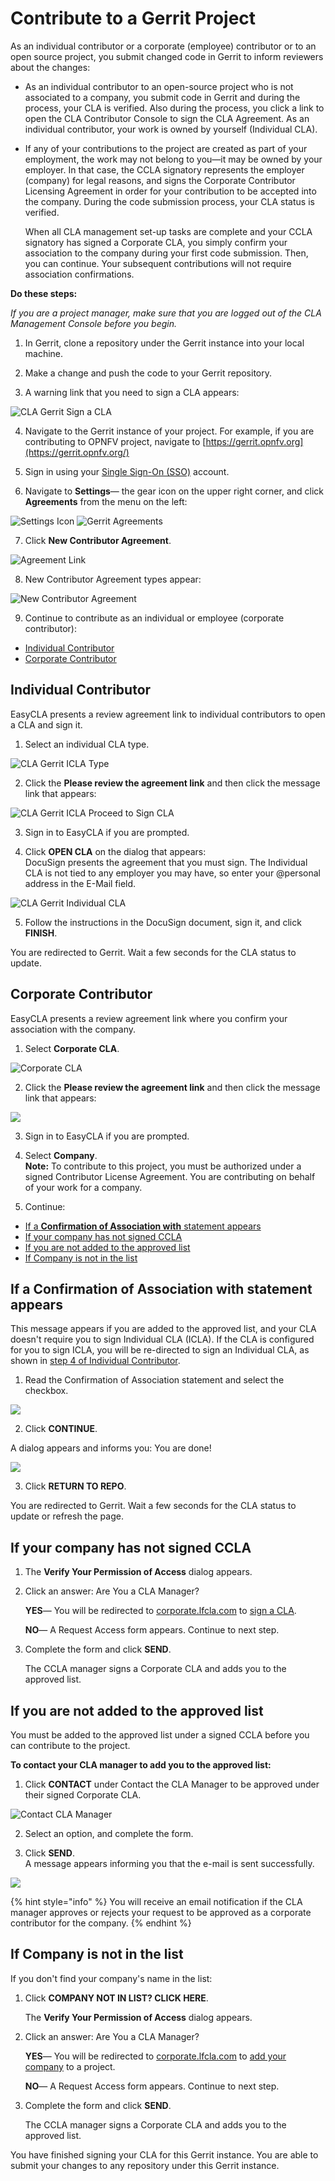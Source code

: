 # Contribute to a Gerrit Project

As an individual contributor or a corporate \(employee\) contributor or to an open source project, you submit changed code in Gerrit to inform reviewers about the changes:

* As an individual contributor to an open-source project who is not associated to a company, you submit code in Gerrit and during the process, your CLA is verified. Also during the process, you click a link to open the CLA Contributor Console to sign the CLA Agreement. As an individual contributor, your work is owned by yourself \(Individual CLA\).
* If any of your contributions to the project are created as part of your employment, the work may not belong to you—it may be owned by your employer. In that case, the CCLA signatory represents the employer \(company\) for legal reasons, and signs the Corporate Contributor Licensing Agreement in order for your contribution to be accepted into the company. During the code submission process, your CLA status is verified.

  When all CLA management set-up tasks are complete and your CCLA signatory has signed a Corporate CLA, you simply confirm your association to the company during your first code submission. Then, you can continue. Your subsequent contributions will not require association confirmations.

**Do these steps:**

_If you are a project manager, make sure that you are logged out of the CLA Management Console before you begin._

1. In Gerrit, clone a repository under the Gerrit instance into your local machine.

2. Make a change and push the code to your Gerrit repository.

3. A warning link that you need to sign a CLA appears:

![CLA Gerrit Sign a CLA](../../../.gitbook/assets/cla-gerrit-sign-a-cla.png)

4. Navigate to the Gerrit instance of your project. For example, if you are contributing to OPNFV project, navigate to [https://gerrit.opnfv.org](https://gerrit.opnfv.org/)​

5. Sign in using your [Single Sign-On \(SSO\)](../../../sso/sign-in/) account.

6. Navigate to **Settings**— the gear icon on the upper right corner, and click **Agreements** from the menu on the left:

​![Settings Icon](../../../.gitbook/assets/settings-icon.png)​    ​![Gerrit Agreements](../../../.gitbook/assets/agreements.png)​

7. Click **New Contributor Agreement**.

![Agreement Link](../../../.gitbook/assets/agreement-link.png)

8. New Contributor Agreement types appear:

![New Contributor Agreement](../../../.gitbook/assets/new-contributor-agreement.png)

9. Continue to contribute as an individual or employee \(corporate contributor\):

* [Individual Contributor](contribute-to-a-gerrit-project.md#individual-contributor)
* [Corporate Contributor](contribute-to-a-gerrit-project.md#corporate-contributor)

## Individual Contributor <a id="individual-contributor"></a>

EasyCLA presents a review agreement link to individual contributors to open a CLA and sign it.

1. Select an individual CLA type.

![CLA Gerrit ICLA Type](../../../.gitbook/assets/cla-gerrit-icla-type.png)

2. Click the **Please review the agreement link** and then click the message link that appears:

![CLA Gerrit ICLA Proceed to Sign CLA](../../../.gitbook/assets/cla-gerrit-icla-proceed-to-sign-cla.png)

3. Sign in to EasyCLA if you are prompted.

4. Click **OPEN CLA** on the dialog that appears:  
DocuSign presents the agreement that you must sign. The Individual CLA is not tied to any employer you may have, so enter your @personal address in the E-Mail field.

![CLA Gerrit Individual CLA](../../../.gitbook/assets/cla-gerrit-individual-cla-open-cla.png)

5. Follow the instructions in the DocuSign document, sign it, and click **FINISH**.

You are redirected to Gerrit. Wait a few seconds for the CLA status to update.

## Corporate Contributor <a id="corporate-contributor"></a>

EasyCLA presents a review agreement link where you confirm your association with the company.

1. Select **Corporate CLA**.

![Corporate CLA](../../../.gitbook/assets/corporate-cla.png)

2. Click the **Please review the agreement link** and then click the message link that appears:

![](../../../.gitbook/assets/cla-gerrit-icla-proceed-to-sign-cla.png)

3. Sign in to EasyCLA if you are prompted.

4. Select **Company**.  
**Note:** To contribute to this project, you must be authorized under a signed Contributor License Agreement. You are contributing on behalf of your work for a company.

5. Continue:

* [If a **Confirmation of Association with** statement appears](contribute-to-a-gerrit-project.md#if-a-confirmation-of-association-with-statement-appears)
* [If your company has not signed CCLA](contribute-to-a-gerrit-project.md#if-your-company-has-not-signed-ccla)
* [If you are not added to the approved list](contribute-to-a-gerrit-project.md#if-you-are-not-added-to-the-approved-list)
* [If Company is not in the list](contribute-to-a-gerrit-project.md#if-company-is-not-in-the-list)

## If a **Confirmation of Association with** statement appears <a id="if-a-confirmation-of-association-with-statement-appears"></a>

This message appears if you are added to the approved list, and your CLA doesn't require you to sign Individual CLA \(ICLA\). If the CLA is configured for you to sign ICLA, you will be re-directed to sign an Individual CLA, as shown in [step 4 of Individual Contributor](contribute-to-a-gerrit-project.md#individual-contributor).

1. Read the Confirmation of Association statement and select the checkbox.

![](../../../.gitbook/assets/cla-github-confirmation-of-association%20%281%29.png)

2. Click **CONTINUE**.

A dialog appears and informs you: You are done!

![](../../../.gitbook/assets/cla-github-you-are-done%20%281%29.png)

3. Click **RETURN TO REPO**.

You are redirected to Gerrit. Wait a few seconds for the CLA status to update or refresh the page.

## If your company has not signed CCLA

1. The **Verify Your Permission of Access** dialog appears.
2. Click an answer: Are You a CLA Manager?

   **YES**— You will be redirected to [corporate.lfcla.com](https://corporate.lfcla.com/#/companies) to [sign a CLA](../ccla-managers-and-ccla-signatories/sign-a-corporate-cla-on-behalf-of-the-company.md).

   **NO**— A Request Access form appears. Continue to next step.

3. Complete the form and click **SEND**.

   The CCLA manager signs a Corporate CLA and adds you to the approved list.

## If you are not added to the approved list

 You must be added to the approved list under a signed CCLA before you can contribute to the project.

**To contact your CLA manager to add you to the approved list:**

1. Click **CONTACT** under Contact the CLA Manager to be approved under their signed Corporate CLA.

![Contact CLA Manager](../../../.gitbook/assets/contact-cla-manager.png)

2. Select an option, and complete the form.

3. Click **SEND**.  
A message appears informing you that the e-mail is sent successfully.

![](../../../.gitbook/assets/contact-cla-manager-form.png)

{% hint style="info" %}
You will receive an email notification if the CLA manager approves or rejects your request to be approved as a corporate contributor for the company.
{% endhint %}

## If Company is not in the list <a id="if-company-is-not-in-the-list"></a>

If you don't find your company's name in the list:

1. Click **COMPANY NOT IN LIST? CLICK HERE**.

   The **Verify Your Permission of Access** dialog appears.

2. Click an answer: Are You a CLA Manager?

   **YES**— You will be redirected to [corporate.lfcla.com](https://corporate.lfcla.com/#/companies) to [add your company](../ccla-managers-and-ccla-signatories/add-a-company-to-a-project.md) to a project.

   **NO**— A Request Access form appears. Continue to next step.

3. Complete the form and click **SEND**.

   The CCLA manager signs a Corporate CLA and adds you to the approved list.

You have finished signing your CLA for this Gerrit instance. You are able to submit your changes to any repository under this Gerrit instance.

